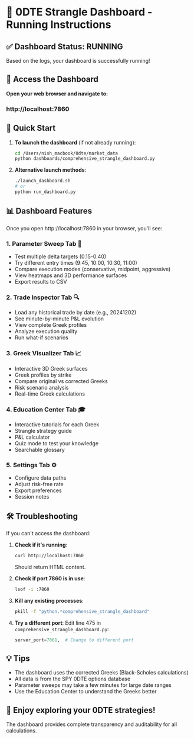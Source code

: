 # 🎯 0DTE Strangle Dashboard - Running Instructions

## ✅ Dashboard Status: RUNNING

Based on the logs, your dashboard is successfully running!

## 📍 Access the Dashboard

**Open your web browser and navigate to:**

### http://localhost:7860

## 🚀 Quick Start

1. **To launch the dashboard** (if not already running):
   ```bash
   cd /Users/nish_macbook/0dte/market_data
   python dashboards/comprehensive_strangle_dashboard.py
   ```

2. **Alternative launch methods**:
   ```bash
   ./launch_dashboard.sh
   # or
   python run_dashboard.py
   ```

## 📊 Dashboard Features

Once you open http://localhost:7860 in your browser, you'll see:

### 1. **Parameter Sweep Tab** 🎯
- Test multiple delta targets (0.15-0.40)
- Try different entry times (9:45, 10:00, 10:30, 11:00)
- Compare execution modes (conservative, midpoint, aggressive)
- View heatmaps and 3D performance surfaces
- Export results to CSV

### 2. **Trade Inspector Tab** 🔍
- Load any historical trade by date (e.g., 20241202)
- See minute-by-minute P&L evolution
- View complete Greek profiles
- Analyze execution quality
- Run what-if scenarios

### 3. **Greek Visualizer Tab** 📈
- Interactive 3D Greek surfaces
- Greek profiles by strike
- Compare original vs corrected Greeks
- Risk scenario analysis
- Real-time Greek calculations

### 4. **Education Center Tab** 🎓
- Interactive tutorials for each Greek
- Strangle strategy guide
- P&L calculator
- Quiz mode to test your knowledge
- Searchable glossary

### 5. **Settings Tab** ⚙️
- Configure data paths
- Adjust risk-free rate
- Export preferences
- Session notes

## 🛠️ Troubleshooting

If you can't access the dashboard:

1. **Check if it's running**:
   ```bash
   curl http://localhost:7860
   ```
   Should return HTML content.

2. **Check if port 7860 is in use**:
   ```bash
   lsof -i :7860
   ```

3. **Kill any existing processes**:
   ```bash
   pkill -f "python.*comprehensive_strangle_dashboard"
   ```

4. **Try a different port**:
   Edit line 475 in `comprehensive_strangle_dashboard.py`:
   ```python
   server_port=7861,  # Change to different port
   ```

## 💡 Tips

- The dashboard uses the corrected Greeks (Black-Scholes calculations)
- All data is from the SPY 0DTE options database
- Parameter sweeps may take a few minutes for large date ranges
- Use the Education Center to understand the Greeks better

## 🎉 Enjoy exploring your 0DTE strategies!

The dashboard provides complete transparency and auditability for all calculations.